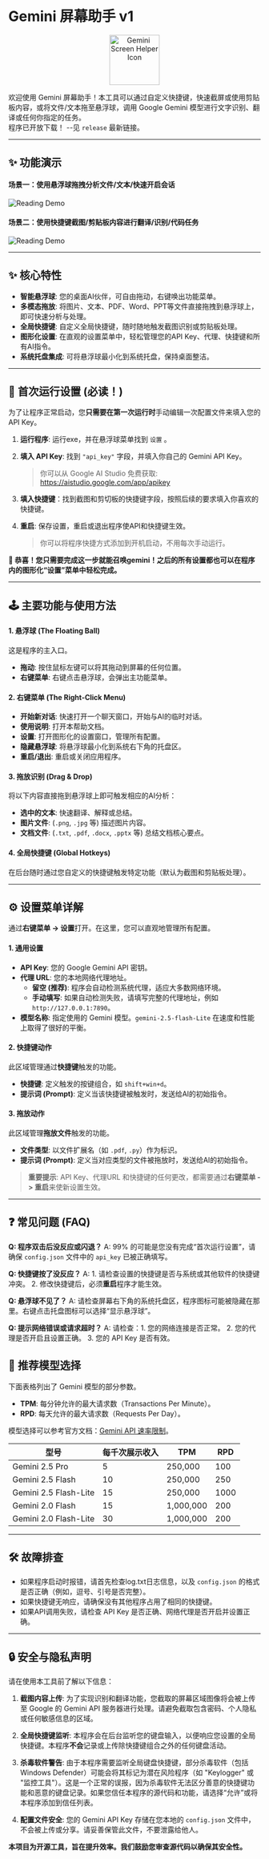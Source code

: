 # Gemini 屏幕助手 v1

<p align="center">
  <img src="https://raw.githubusercontent.com/michaelz9436/GeminiScreenHelper/main/assets/ball.ico" alt="Gemini Screen Helper Icon" width="100">
</p>

欢迎使用 Gemini 屏幕助手！本工具可以通过自定义快捷键，快速截屏或使用剪贴板内容，或将文件/文本拖至悬浮球，调用 Google Gemini 模型进行文字识别、翻译或任何你指定的任务。  
程序已开放下载！ --见 `release` 最新链接。

---
## ✨ 功能演示

#### 场景一：使用悬浮球拖拽分析文件/文本/快速开启会话
![Reading Demo](https://raw.githubusercontent.com/michaelz9436/GeminiScreenHelper/main/assets/demo12.gif)

#### 场景二：使用快捷键截图/剪贴板内容进行翻译/识别/代码任务
![Reading Demo](https://raw.githubusercontent.com/michaelz9436/GeminiScreenHelper/main/assets/demo11.gif)

---

## ✨ 核心特性

*   **智能悬浮球**: 您的桌面AI伙伴，可自由拖动，右键唤出功能菜单。
*   **多模态拖放**: 将图片、文本、PDF、Word、PPT等文件直接拖拽到悬浮球上，即可快速分析与处理。
*   **全局快捷键**: 自定义全局快捷键，随时随地触发截图识别或剪贴板处理。
*   **图形化设置**: 在直观的设置菜单中，轻松管理您的API Key、代理、快捷键和所有AI指令。
*   **系统托盘集成**: 可将悬浮球最小化到系统托盘，保持桌面整洁。

---

## 🚀 首次运行设置 (必读！)

为了让程序正常启动，您**只需要在第一次运行时**手动编辑一次配置文件来填入您的API Key。

1.  **运行程序**: 运行exe，并在悬浮球菜单找到 `设置` 。

2.  **填入 API Key**: 找到 `"api_key"` 字段，并填入你自己的 Gemini API Key。
    > 你可以从 Google AI Studio 免费获取: <https://aistudio.google.com/app/apikey>
  
3.  **填入快捷键**：找到截图和剪切板的快捷键字段，按照后续的要求填入你喜欢的快捷键。

4.  **重启**: 保存设置，重启或退出程序使API和快捷键生效。
    > 你可以将程序快捷方式添加到开机启动，不用每次手动运行。

**🎉 恭喜！您只需要完成这一步就能召唤gemini！之后的所有设置都也可以在程序内的图形化“设置”菜单中轻松完成。**

---

## 🕹️ 主要功能与使用方法

#### 1. 悬浮球 (The Floating Ball)
这是程序的主入口。
*   **拖动**: 按住鼠标左键可以将其拖动到屏幕的任何位置。
*   **右键菜单**: 右键点击悬浮球，会弹出主功能菜单。

#### 2. 右键菜单 (The Right-Click Menu)
*   **开始新对话**: 快速打开一个聊天窗口，开始与AI的临时对话。
*   **使用说明**: 打开本帮助文档。
*   **设置**: 打开图形化的设置窗口，管理所有配置。
*   **隐藏悬浮球**: 将悬浮球最小化到系统右下角的托盘区。
*   **重启/退出**: 重启或关闭应用程序。

#### 3. 拖放识别 (Drag & Drop)
将以下内容直接拖到悬浮球上即可触发相应的AI分析：
*   **选中的文本**: 快速翻译、解释或总结。
*   **图片文件**: (`.png`, `.jpg` 等) 描述图片内容。
*   **文档文件**: (`.txt`, `.pdf`, `.docx`, `.pptx` 等) 总结文档核心要点。

#### 4. 全局快捷键 (Global Hotkeys)
在后台随时通过您自定义的快捷键触发特定功能（默认为截图和剪贴板处理）。

---

## ⚙️ 设置菜单详解

通过**右键菜单 -> 设置**打开。在这里，您可以直观地管理所有配置。

#### 1. 通用设置
*   **API Key**: 您的 Google Gemini API 密钥。
*   **代理 URL**: 您的本地网络代理地址。
    *   **留空 (推荐)**: 程序会自动检测系统代理，适应大多数网络环境。
    *   **手动填写**: 如果自动检测失败，请填写完整的代理地址，例如 `http://127.0.0.1:7890`。
*   **模型名称**: 指定使用的 Gemini 模型。`gemini-2.5-flash-Lite` 在速度和性能上取得了很好的平衡。

#### 2. 快捷键动作
此区域管理通过**快捷键**触发的功能。
*   **快捷键**: 定义触发的按键组合，如 `shift+win+d`。
*   **提示词 (Prompt)**: 定义当该快捷键被触发时，发送给AI的初始指令。

#### 3. 拖放动作
此区域管理**拖放文件**触发的功能。
*   **文件类型**: 以文件扩展名（如 `.pdf`, `.py`）作为标识。
*   **提示词 (Prompt)**: 定义当对应类型的文件被拖放时，发送给AI的初始指令。

> **重要提示**: API Key、代理URL 和快捷键的任何更改，都需要通过**右键菜单 -> 重启**来使新设置生效。

---

## ❓ 常见问题 (FAQ)

**Q: 程序双击后没反应或闪退？**
A: 99% 的可能是您没有完成“首次运行设置”，请确保 `config.json` 文件中的 `api_key` 已被正确填写。

**Q: 快捷键按了没反应？**
A: 1. 请检查设置的快捷键是否与系统或其他软件的快捷键冲突。 2. 修改快捷键后，必须**重启**程序才能生效。

**Q: 悬浮球不见了？**
A: 请检查屏幕右下角的系统托盘区，程序图标可能被隐藏在那里。右键点击托盘图标可以选择“显示悬浮球”。

**Q: 提示网络错误或请求超时？**
A: 请检查：1. 您的网络连接是否正常。 2. 您的代理是否开启且设置正确。 3. 您的 API Key 是否有效。

## 🤖 推荐模型选择

下面表格列出了 Gemini 模型的部分参数。  

- **TPM**: 每分钟允许的最大请求数（Transactions Per Minute）。  
- **RPD**: 每天允许的最大请求数（Requests Per Day）。  

模型选择可以参考官方文档：[Gemini API 速率限制](https://ai.google.dev/gemini-api/docs/rate-limits?hl=zh-cn)。

| 型号 | 每千次展示收入 | TPM | RPD |
|------|----------------|-----|-----|
| Gemini 2.5 Pro       | 5   | 250,000 | 100   |
| Gemini 2.5 Flash     | 10  | 250,000 | 250   |
| Gemini 2.5 Flash-Lite| 15  | 250,000 | 1000  |
| Gemini 2.0 Flash     | 15  | 1,000,000 | 200  |
| Gemini 2.0 Flash-Lite| 30  | 1,000,000 | 200  |

---

## 🛠️ 故障排查
-   如果程序启动时报错，请首先检查log.txt日志信息，以及 `config.json` 的格式是否正确（例如，逗号、引号是否完整）。
-   如果快捷键无响应，请确保没有其他程序占用了相同的快捷键。
-   如果API调用失败，请检查 API Key 是否正确、网络代理是否开启并设置正确。

---

## 🔒 安全与隐私声明

请在使用本工具前了解以下信息：

1.  **截图内容上传**: 为了实现识别和翻译功能，您截取的屏幕区域图像将会被上传至 Google 的 Gemini API 服务器进行处理。请避免截取包含密码、个人隐私或任何敏感信息的区域。

2.  **全局快捷键监听**: 本程序会在后台监听您的键盘输入，以便响应您设置的全局快捷键。本程序**不会**记录或上传除快捷键组合之外的任何键盘活动。

3.  **杀毒软件警告**: 由于本程序需要监听全局键盘快捷键，部分杀毒软件（包括 Windows Defender）可能会将其标记为潜在风险程序（如 "Keylogger" 或 "监控工具"）。这是一个正常的误报，因为杀毒软件无法区分善意的快捷键功能和恶意的键盘记录。如果您信任本程序的源代码和功能，请选择“允许”或将本程序添加到信任列表。

4.  **配置文件安全**: 您的 Gemini API Key 存储在您本地的 `config.json` 文件中，不会被上传或分享。请妥善保管此文件，不要泄露给他人。

**本项目为开源工具，旨在提升效率。我们鼓励您审查源代码以确保其安全性。**
